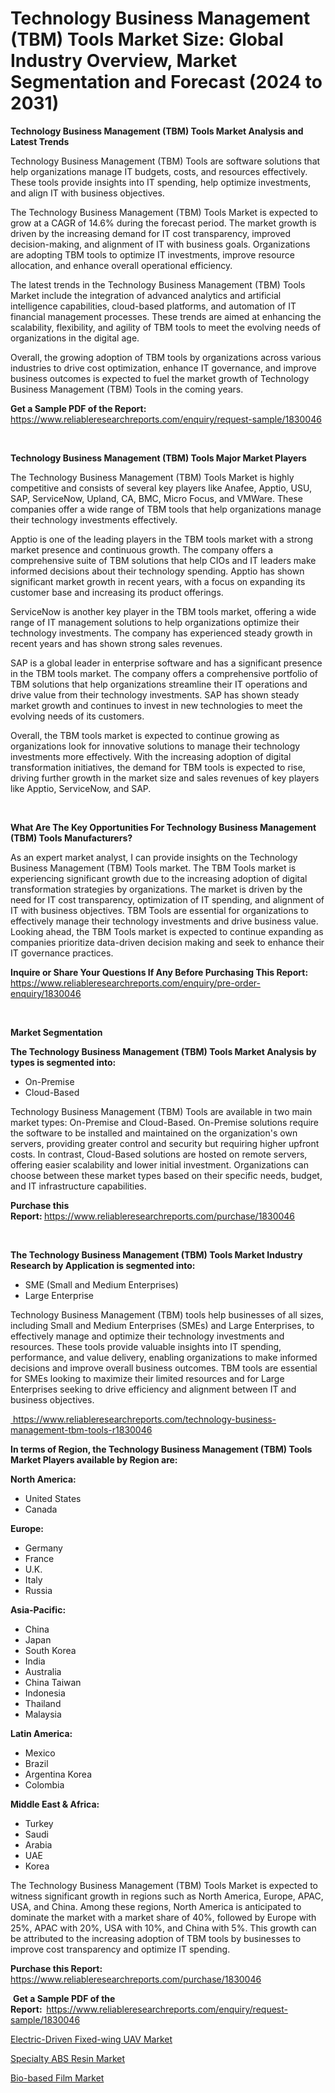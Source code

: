 <p><h1>Technology Business Management (TBM) Tools Market Size: Global Industry Overview, Market Segmentation and Forecast (2024 to 2031)</h1></p><p><strong>Technology Business Management (TBM) Tools Market Analysis and Latest Trends</strong></p>
<p><p>Technology Business Management (TBM) Tools are software solutions that help organizations manage IT budgets, costs, and resources effectively. These tools provide insights into IT spending, help optimize investments, and align IT with business objectives.</p><p>The Technology Business Management (TBM) Tools Market is expected to grow at a CAGR of 14.6% during the forecast period. The market growth is driven by the increasing demand for IT cost transparency, improved decision-making, and alignment of IT with business goals. Organizations are adopting TBM tools to optimize IT investments, improve resource allocation, and enhance overall operational efficiency.</p><p>The latest trends in the Technology Business Management (TBM) Tools Market include the integration of advanced analytics and artificial intelligence capabilities, cloud-based platforms, and automation of IT financial management processes. These trends are aimed at enhancing the scalability, flexibility, and agility of TBM tools to meet the evolving needs of organizations in the digital age.</p><p>Overall, the growing adoption of TBM tools by organizations across various industries to drive cost optimization, enhance IT governance, and improve business outcomes is expected to fuel the market growth of Technology Business Management (TBM) Tools in the coming years.</p></p>
<p><strong>Get a Sample PDF of the Report:&nbsp;</strong> <a href="https://www.reliableresearchreports.com/enquiry/request-sample/1830046">https://www.reliableresearchreports.com/enquiry/request-sample/1830046</a></p>
<p>&nbsp;</p>
<p><strong>Technology Business Management (TBM) Tools Major Market Players</strong></p>
<p><p>The Technology Business Management (TBM) Tools Market is highly competitive and consists of several key players like Anafee, Apptio, USU, SAP, ServiceNow, Upland, CA, BMC, Micro Focus, and VMWare. These companies offer a wide range of TBM tools that help organizations manage their technology investments effectively.</p><p>Apptio is one of the leading players in the TBM tools market with a strong market presence and continuous growth. The company offers a comprehensive suite of TBM solutions that help CIOs and IT leaders make informed decisions about their technology spending. Apptio has shown significant market growth in recent years, with a focus on expanding its customer base and increasing its product offerings.</p><p>ServiceNow is another key player in the TBM tools market, offering a wide range of IT management solutions to help organizations optimize their technology investments. The company has experienced steady growth in recent years and has shown strong sales revenues.</p><p>SAP is a global leader in enterprise software and has a significant presence in the TBM tools market. The company offers a comprehensive portfolio of TBM solutions that help organizations streamline their IT operations and drive value from their technology investments. SAP has shown steady market growth and continues to invest in new technologies to meet the evolving needs of its customers.</p><p>Overall, the TBM tools market is expected to continue growing as organizations look for innovative solutions to manage their technology investments more effectively. With the increasing adoption of digital transformation initiatives, the demand for TBM tools is expected to rise, driving further growth in the market size and sales revenues of key players like Apptio, ServiceNow, and SAP.</p></p>
<p>&nbsp;</p>
<p><strong>What Are The Key Opportunities For Technology Business Management (TBM) Tools Manufacturers?</strong></p>
<p><p>As an expert market analyst, I can provide insights on the Technology Business Management (TBM) Tools market. The TBM Tools market is experiencing significant growth due to the increasing adoption of digital transformation strategies by organizations. The market is driven by the need for IT cost transparency, optimization of IT spending, and alignment of IT with business objectives. TBM Tools are essential for organizations to effectively manage their technology investments and drive business value. Looking ahead, the TBM Tools market is expected to continue expanding as companies prioritize data-driven decision making and seek to enhance their IT governance practices.</p></p>
<p><strong>Inquire or Share Your Questions If Any Before Purchasing This Report:</strong> <a href="https://www.reliableresearchreports.com/enquiry/pre-order-enquiry/1830046">https://www.reliableresearchreports.com/enquiry/pre-order-enquiry/1830046</a></p>
<p>&nbsp;</p>
<p><strong>Market Segmentation</strong></p>
<p><strong>The Technology Business Management (TBM) Tools Market Analysis by types is segmented into:</strong></p>
<p><ul><li>On-Premise</li><li>Cloud-Based</li></ul></p>
<p><p>Technology Business Management (TBM) Tools are available in two main market types: On-Premise and Cloud-Based. On-Premise solutions require the software to be installed and maintained on the organization's own servers, providing greater control and security but requiring higher upfront costs. In contrast, Cloud-Based solutions are hosted on remote servers, offering easier scalability and lower initial investment. Organizations can choose between these market types based on their specific needs, budget, and IT infrastructure capabilities.</p></p>
<p><strong>Purchase this Report:&nbsp;</strong><a href="https://www.reliableresearchreports.com/purchase/1830046">https://www.reliableresearchreports.com/purchase/1830046</a></p>
<p>&nbsp;</p>
<p><strong>The Technology Business Management (TBM) Tools Market Industry Research by Application is segmented into:</strong></p>
<p><ul><li>SME (Small and Medium Enterprises)</li><li>Large Enterprise</li></ul></p>
<p><p>Technology Business Management (TBM) tools help businesses of all sizes, including Small and Medium Enterprises (SMEs) and Large Enterprises, to effectively manage and optimize their technology investments and resources. These tools provide valuable insights into IT spending, performance, and value delivery, enabling organizations to make informed decisions and improve overall business outcomes. TBM tools are essential for SMEs looking to maximize their limited resources and for Large Enterprises seeking to drive efficiency and alignment between IT and business objectives.</p></p>
<p><a href="https://www.reliableresearchreports.com/technology-business-management-tbm-tools-r1830046">&nbsp;https://www.reliableresearchreports.com/technology-business-management-tbm-tools-r1830046</a></p>
<p><strong>In terms of Region, the Technology Business Management (TBM) Tools Market Players available by Region are:</strong></p>
<p>
    <p> <strong> North America: </strong>
        <ul>
            <li>United States</li>
            <li>Canada</li>
        </ul>
        </p> 
    <p> <strong> Europe: </strong>
        <ul>
            <li>Germany</li>
            <li>France</li>
            <li>U.K.</li>
            <li>Italy</li>
            <li>Russia</li>
        </ul>
        </p> 
    <p> <strong> Asia-Pacific: </strong>
        <ul>
            <li>China</li>
            <li>Japan</li>
            <li>South Korea</li>
            <li>India</li>
            <li>Australia</li>
            <li>China Taiwan</li>
            <li>Indonesia</li>
            <li>Thailand</li>
            <li>Malaysia</li>
        </ul>
        </p> 
    <p> <strong> Latin America: </strong>
        <ul>
            <li>Mexico</li>
            <li>Brazil</li>
            <li>Argentina Korea</li>
            <li>Colombia</li>
        </ul>
        </p> 
    <p> <strong> Middle East & Africa: </strong>
        <ul>
            <li>Turkey</li>
            <li>Saudi</li>
            <li>Arabia</li>
            <li>UAE</li>
            <li>Korea</li>
        </ul>
    </p>
    </p>
<p><p>The Technology Business Management (TBM) Tools Market is expected to witness significant growth in regions such as North America, Europe, APAC, USA, and China. Among these regions, North America is anticipated to dominate the market with a market share of 40%, followed by Europe with 25%, APAC with 20%, USA with 10%, and China with 5%. This growth can be attributed to the increasing adoption of TBM tools by businesses to improve cost transparency and optimize IT spending.</p></p>
<p><strong>Purchase this Report: </strong><a href="https://www.reliableresearchreports.com/purchase/1830046">https://www.reliableresearchreports.com/purchase/1830046</a></p>
<p>&nbsp;<strong>Get a Sample PDF of the Report:&nbsp;&nbsp;</strong><a href="https://www.reliableresearchreports.com/enquiry/request-sample/1830046">https://www.reliableresearchreports.com/enquiry/request-sample/1830046</a></p>
<p><strong></strong></p>
<p><p><a href="https://www.linkedin.com/pulse/electric-driven-fixed-wing-uav-market-report-reveals-latest-exwrc?trackingId=nNvRY%2BtT1r3JE%2F665epGTw%3D%3D">Electric-Driven Fixed-wing UAV Market</a></p><p><a href="https://www.linkedin.com/pulse/global-specialty-abs-resin-market-types-applications-major-iquce?trackingId=c9TQUD%2FabjTsWzb10fpgFQ%3D%3D">Specialty ABS Resin Market</a></p><p><a href="https://www.linkedin.com/pulse/bio-based-film-market-insights-players-forecast-till-2031-traceye-uulfe?trackingId=Y%2FaxPAQ4pez0Jr1T%2BBV5kw%3D%3D">Bio-based Film Market</a></p></p>